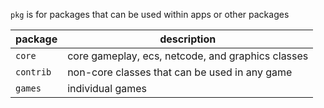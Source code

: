 `pkg` is for packages that can be used within apps or other packages

|package|description|
|--|--|
|`core`|core gameplay, ecs, netcode, and graphics classes
|`contrib`|non-core classes that can be used in any game
|`games`|individual games
